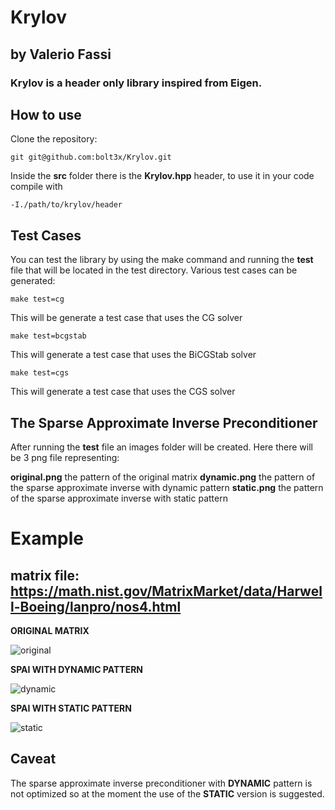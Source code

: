 # Krylov
## by Valerio Fassi
### Krylov is a header only library inspired from Eigen.

## How to use

Clone the repository:
```
git git@github.com:bolt3x/Krylov.git
```

Inside the **src** folder there is the **Krylov.hpp** header,
to use it in your code compile with
```
-I./path/to/krylov/header
```

## Test Cases
You can test the library by using the make command and running the **test** file 
that will be located in the test directory.
Various test cases can be generated:

```
make test=cg
```
This will be generate a test case that uses the CG solver
```
make test=bcgstab
```
This will generate a test case that uses the BiCGStab solver
```
make test=cgs
```
This will generate a test case that uses the CGS solver

## The Sparse Approximate Inverse Preconditioner 

After running the **test** file an images folder will be created.
Here there will be 3 png file representing:

**original.png** the pattern of the original matrix
**dynamic.png** the pattern of the sparse approximate inverse with dynamic pattern 
**static.png** the pattern of the sparse approximate inverse with static pattern
# Example 
## matrix file: https://math.nist.gov/MatrixMarket/data/Harwell-Boeing/lanpro/nos4.html

**ORIGINAL MATRIX**

![original](https://user-images.githubusercontent.com/103378889/216479768-a5505586-5ec3-4e38-9fbf-e4c1109d1f6c.png)

**SPAI WITH DYNAMIC PATTERN**

![dynamic](https://user-images.githubusercontent.com/103378889/216479780-e0870163-d931-4700-a348-004d7f8ad3fc.png)

**SPAI WITH STATIC PATTERN**

![static](https://user-images.githubusercontent.com/103378889/216479790-1f47a430-a595-457f-9ad3-4d486583750f.png)

## Caveat
The sparse approximate inverse preconditioner with **DYNAMIC** pattern is not optimized
so at the moment the use of the **STATIC** version is suggested.
